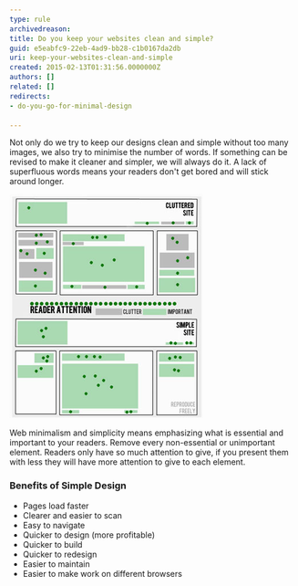 ```yaml
---
type: rule
archivedreason: 
title: Do you keep your websites clean and simple?
guid: e5eabfc9-22eb-4ad9-bb28-c1b0167da2db
uri: keep-your-websites-clean-and-simple
created: 2015-02-13T01:31:56.0000000Z
authors: []
related: []
redirects:
- do-you-go-for-minimal-design

---
```


Not only do we try to keep our designs clean and simple without too many images,          we also try to minimise the number of words. If something can be revised to make          it cleaner and simpler, we will always do it. A lack of superfluous words means          your readers don't get bored and will stick around longer.

<!--endintro-->



![Figure: Testimonials as displayed on SSW's About Us page](../../assets/MinimalDesignImage.jpg)  

Web minimalism and simplicity means emphasizing what is essential and important           to your readers. Remove every non-essential or unimportant element. Readers only           have so much attention to give, if you present them with less they will have more           attention to give to each element.

### Benefits of Simple Design

* Pages load faster
* Clearer and easier to scan
* Easy to navigate
* Quicker to design (more profitable)
* Quicker to build
* Quicker to redesign
* Easier to maintain
* Easier to make work on different browsers
